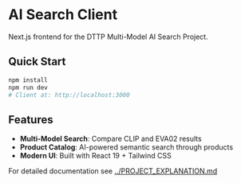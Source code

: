 # AI Search Client

Next.js frontend for the DTTP Multi-Model AI Search Project.

## Quick Start

```bash
npm install
npm run dev
# Client at: http://localhost:3000
```

## Features

- **Multi-Model Search**: Compare CLIP and EVA02 results
- **Product Catalog**: AI-powered semantic search through products
- **Modern UI**: Built with React 19 + Tailwind CSS

For detailed documentation see [../PROJECT_EXPLANATION.md](../PROJECT_EXPLANATION.md)
